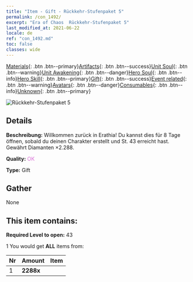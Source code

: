 ```yaml
---
title: "Item - Gift - Rückkehr-Stufenpaket 5"
permalink: /con_1492/
excerpt: "Era of Chaos  Rückkehr-Stufenpaket 5"
last_modified_at: 2021-06-22
locale: de
ref: "con_1492.md"
toc: false
classes: wide
---
```

 [Materials](/ItemsDE/){: .btn .btn--primary}[Artifacts](/ItemsDE/Artifacts/){: .btn .btn--success}[Unit Soul](/ItemsDE/UnitSoul/){: .btn .btn--warning}[Unit Awakening](/ItemsDE/UnitAwakening/){: .btn .btn--danger}[Hero Soul](/ItemsDE/HeroSoul/){: .btn .btn--info}[Hero Skill](/ItemsDE/HeroSkill/){: .btn .btn--primary}[Gift](/ItemsDE/Gift/){: .btn .btn--success}[Event related](/ItemsDE/Events/){: .btn .btn--warning}[Avatars](/ItemsDE/Avatars/){: .btn .btn--danger}[Consumables](/ItemsDE/Consumables/){: .btn .btn--info}[Unknown](/ItemsDE/Unknown/){: .btn .btn--primary}

 ![Rückkehr-Stufenpaket 5](/images/t/i_907102.png)

## Details
 **Beschreibung:** Willkommen zurück in Erathia! Du kannst dies für 8 Tage öffnen, sobald du deinen Charakter erstellt und St. 43 erreicht hast. Gewährt Diamanten ×2.288.

 **Quality:** <span style="color: #DA70D6">OK</span>

 **Type:** Gift

## Gather

  None

## This item contains:

 **Required Level to open:** 43

 1 You would get **ALL** items  from:

  | Nr | Amount |     Item    |
  |:---|:-------|:------------|
  | 1 |  **2288x** | <i class="fas fa-gem"/> |  | 
